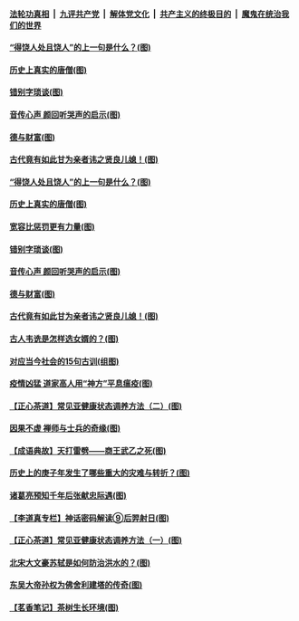 ####  [法轮功真相](../../../../basic/blob/master/README.md?t=07021631) &nbsp;|&nbsp; [九评共产党](../../../../9ping.md/blob/master/README.md?t=07021631) &nbsp;|&nbsp; [解体党文化](../../../../jtdwh.md/blob/master/README.md?t=07021631)  &nbsp;|&nbsp; [共产主义的终极目的](../../../../gczydzjmd.md/blob/master/README.md?t=07021631) &nbsp;|&nbsp; [魔鬼在统治我们的世界](../../../../mgztzwmdsj.md/blob/master/README.md?t=07021631) 

#### [“得饶人处且饶人”的上一句是什么？(图)](../pages/p7/938333.md?t=07021631) 

#### [历史上真实的唐僧(图)](../pages/p7/938101.md?t=07021631) 

#### [错别字琐谈(图)](../pages/p7/938316.md?t=07021631) 

#### [音传心声 颜回听哭声的启示(图)](../pages/p7/938099.md?t=07021631) 

#### [德与财富(图)](../pages/p7/938218.md?t=07021631) 

#### [古代竟有如此甘为亲者讳之贤良儿媳！(图)](../pages/p7/938117.md?t=07021631) 

#### [“得饶人处且饶人”的上一句是什么？(图)](../pages/p7/938333.md?t=07021631) 

#### [历史上真实的唐僧(图)](../pages/p7/938101.md?t=07021631) 

#### [宽容比惩罚更有力量(图)](../pages/p7/938280.md?t=07021631) 

#### [错别字琐谈(图)](../pages/p7/938316.md?t=07021631) 

#### [音传心声 颜回听哭声的启示(图)](../pages/p7/938099.md?t=07021631) 

#### [德与财富(图)](../pages/p7/938218.md?t=07021631) 

#### [古代竟有如此甘为亲者讳之贤良儿媳！(图)](../pages/p7/938117.md?t=07021631) 

#### [古人韦诜是怎样选女婿的？(图)](../pages/p7/938100.md?t=07021631) 

#### [对应当今社会的15句古训(组图)](../pages/p7/938097.md?t=07021631) 

#### [疫情凶猛 道家高人用“神方”平息瘟疫(图)](../pages/p7/938004.md?t=07021631) 

#### [【正心茶道】常见亚健康状态调养方法（二）(图)](../pages/p7/937559.md?t=07021631) 

#### [因果不虚 禅师与士兵的奇缘(图)](../pages/p7/938092.md?t=07021631) 

#### [【成语典故】天打雷劈——商王武乙之死(图)](../pages/p7/937782.md?t=07021631) 

#### [历史上的庚子年发生了哪些重大的灾难与转折？(图)](../pages/p7/937991.md?t=07021631) 

#### [诸葛亮预知千年后张献忠际遇(图)](../pages/p7/937564.md?t=07021631) 

#### [【李道真专栏】神话密码解读⑨后羿射日(图)](../pages/p7/937560.md?t=07021631) 

#### [【正心茶道】常见亚健康状态调养方法（一）(图)](../pages/p7/937556.md?t=07021631) 

#### [北宋大文豪苏轼是如何防治洪水的？(图)](../pages/p7/937874.md?t=07021631) 

#### [东吴大帝孙权为佛舍利建塔的传奇(图)](../pages/p7/937764.md?t=07021631) 

#### [【茗香笔记】茶树生长环境(图)](../pages/p7/937562.md?t=07021631) 

